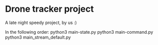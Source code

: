 # Drone tracker project

A late night speedy project, by us :)

In the following order:
python3 main-state.py
python3 main-command.py
python3 main_stream_default.py

